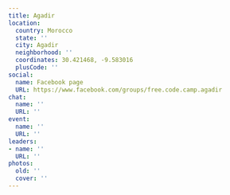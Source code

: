 ```yaml
---
title: Agadir
location:
  country: Morocco
  state: ''
  city: Agadir
  neighborhood: ''
  coordinates: 30.421468, -9.583016
  plusCode: ''
social:
  name: Facebook page
  URL: https://www.facebook.com/groups/free.code.camp.agadir
chat:
  name: ''
  URL: ''
event:
  name: ''
  URL: ''
leaders:
- name: ''
  URL: ''
photos:
  old: ''
  cover: ''
---
```

